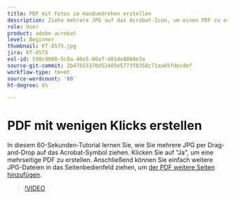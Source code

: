 ```yaml
---
title: PDF mit Fotos im Handumdrehen erstellen
description: Ziehe mehrere JPG auf das Acrobat-Icon, um einen PDF zu erstellen.
role: User
product: adobe acrobat
level: Beginner
thumbnail: KT-8575.jpg
jira: KT-8575
exl-id: 598c9008-5c8a-46e5-86af-d814e8060e3a
source-git-commit: 2b47655370d52405e5773f0358c71aa65fdecdef
workflow-type: tm+mt
source-wordcount: '80'
ht-degree: 6%

---
```


# PDF mit wenigen Klicks erstellen

In diesem 60-Sekunden-Tutorial lernen Sie, wie Sie mehrere JPG per Drag-and-Drop auf das Acrobat-Symbol ziehen. Klicken Sie auf &quot;Ja&quot;, um eine mehrseitige PDF zu erstellen. Anschließend können Sie einfach weitere JPG-Dateien in das Seitenbedienfeld ziehen, um [der PDF weitere Seiten hinzufügen](https://www.adobe.com/de/acrobat/online/add-pages-to-pdf.html).

>[!VIDEO](https://video.tv.adobe.com/v/336365?quality=12&learn=on&hidetitle=true)
